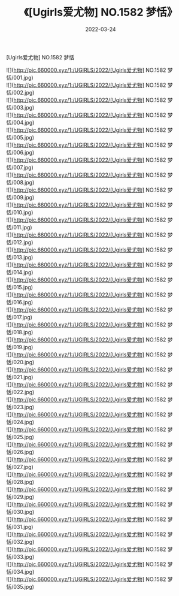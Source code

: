 ﻿---
layout: post
title:  《[Ugirls爱尤物] NO.1582 梦恬》
date:   2022-03-24
img: http://pic.660000.xyz/1:/UGIRLS/2022/[Ugirls爱尤物] NO.1582 梦恬/000.jpg
categories: [美女, 清纯, 唯美]
---

[Ugirls爱尤物] NO.1582 梦恬

 ![](http://pic.660000.xyz/1:/UGIRLS/2022/[Ugirls爱尤物] NO.1582 梦恬/001.jpg) <br>![](http://pic.660000.xyz/1:/UGIRLS/2022/[Ugirls爱尤物] NO.1582 梦恬/002.jpg) <br>![](http://pic.660000.xyz/1:/UGIRLS/2022/[Ugirls爱尤物] NO.1582 梦恬/003.jpg) <br>![](http://pic.660000.xyz/1:/UGIRLS/2022/[Ugirls爱尤物] NO.1582 梦恬/004.jpg) <br>![](http://pic.660000.xyz/1:/UGIRLS/2022/[Ugirls爱尤物] NO.1582 梦恬/005.jpg) <br>![](http://pic.660000.xyz/1:/UGIRLS/2022/[Ugirls爱尤物] NO.1582 梦恬/006.jpg) <br>![](http://pic.660000.xyz/1:/UGIRLS/2022/[Ugirls爱尤物] NO.1582 梦恬/007.jpg) <br>![](http://pic.660000.xyz/1:/UGIRLS/2022/[Ugirls爱尤物] NO.1582 梦恬/008.jpg) <br>![](http://pic.660000.xyz/1:/UGIRLS/2022/[Ugirls爱尤物] NO.1582 梦恬/009.jpg) <br>![](http://pic.660000.xyz/1:/UGIRLS/2022/[Ugirls爱尤物] NO.1582 梦恬/010.jpg) <br>![](http://pic.660000.xyz/1:/UGIRLS/2022/[Ugirls爱尤物] NO.1582 梦恬/011.jpg) <br>![](http://pic.660000.xyz/1:/UGIRLS/2022/[Ugirls爱尤物] NO.1582 梦恬/012.jpg) <br>![](http://pic.660000.xyz/1:/UGIRLS/2022/[Ugirls爱尤物] NO.1582 梦恬/013.jpg) <br>![](http://pic.660000.xyz/1:/UGIRLS/2022/[Ugirls爱尤物] NO.1582 梦恬/014.jpg) <br>![](http://pic.660000.xyz/1:/UGIRLS/2022/[Ugirls爱尤物] NO.1582 梦恬/015.jpg) <br>![](http://pic.660000.xyz/1:/UGIRLS/2022/[Ugirls爱尤物] NO.1582 梦恬/016.jpg) <br>![](http://pic.660000.xyz/1:/UGIRLS/2022/[Ugirls爱尤物] NO.1582 梦恬/017.jpg) <br>![](http://pic.660000.xyz/1:/UGIRLS/2022/[Ugirls爱尤物] NO.1582 梦恬/018.jpg) <br>![](http://pic.660000.xyz/1:/UGIRLS/2022/[Ugirls爱尤物] NO.1582 梦恬/019.jpg) <br>![](http://pic.660000.xyz/1:/UGIRLS/2022/[Ugirls爱尤物] NO.1582 梦恬/020.jpg) <br>![](http://pic.660000.xyz/1:/UGIRLS/2022/[Ugirls爱尤物] NO.1582 梦恬/021.jpg) <br>![](http://pic.660000.xyz/1:/UGIRLS/2022/[Ugirls爱尤物] NO.1582 梦恬/022.jpg) <br>![](http://pic.660000.xyz/1:/UGIRLS/2022/[Ugirls爱尤物] NO.1582 梦恬/023.jpg) <br>![](http://pic.660000.xyz/1:/UGIRLS/2022/[Ugirls爱尤物] NO.1582 梦恬/024.jpg) <br>![](http://pic.660000.xyz/1:/UGIRLS/2022/[Ugirls爱尤物] NO.1582 梦恬/025.jpg) <br>![](http://pic.660000.xyz/1:/UGIRLS/2022/[Ugirls爱尤物] NO.1582 梦恬/026.jpg) <br>![](http://pic.660000.xyz/1:/UGIRLS/2022/[Ugirls爱尤物] NO.1582 梦恬/027.jpg) <br>![](http://pic.660000.xyz/1:/UGIRLS/2022/[Ugirls爱尤物] NO.1582 梦恬/028.jpg) <br>![](http://pic.660000.xyz/1:/UGIRLS/2022/[Ugirls爱尤物] NO.1582 梦恬/029.jpg) <br>![](http://pic.660000.xyz/1:/UGIRLS/2022/[Ugirls爱尤物] NO.1582 梦恬/030.jpg) <br>![](http://pic.660000.xyz/1:/UGIRLS/2022/[Ugirls爱尤物] NO.1582 梦恬/031.jpg) <br>![](http://pic.660000.xyz/1:/UGIRLS/2022/[Ugirls爱尤物] NO.1582 梦恬/032.jpg) <br>![](http://pic.660000.xyz/1:/UGIRLS/2022/[Ugirls爱尤物] NO.1582 梦恬/033.jpg) <br>![](http://pic.660000.xyz/1:/UGIRLS/2022/[Ugirls爱尤物] NO.1582 梦恬/034.jpg) <br>![](http://pic.660000.xyz/1:/UGIRLS/2022/[Ugirls爱尤物] NO.1582 梦恬/035.jpg) <br>